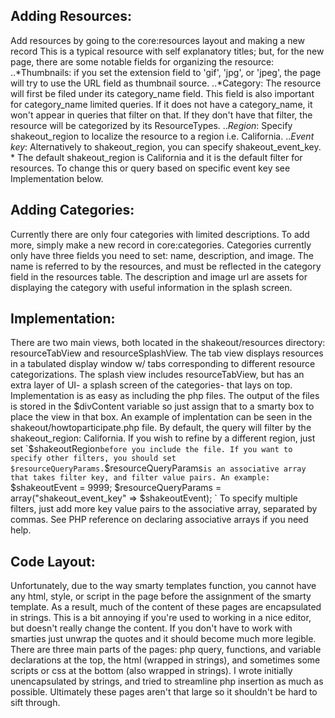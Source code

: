 Adding Resources:
-----------------
Add resources by going to the core:resources layout and making a new record
This is a typical resource with self explanatory titles; but, for the new page, there are some notable fields for organizing the resource:
..*Thumbnails: if you set the extension field to 'gif', 'jpg', or 'jpeg', the page will try to use the URL field as thumbnail source. 
..*Category: The resource will first be filed under its category_name field. This field is also important for category_name limited queries. If it does not have a category_name, it won't appear in queries that filter on that. If they don't have that filter, the resource will be categorized by its ResourceTypes.
..*Region*: Specify shakeout_region to localize the resource to a region i.e. California. 
..*Event key*: Alternatively to shakeout_region, you can specify shakeout_event_key.
\* The default shakeout_region is California and it is the default filter for resources. To change this or query based on specific event key see Implementation below.

Adding Categories:
-----------------
Currently there are only four categories with limited descriptions. To add more, simply make a new record in core:categories. 
Categories currently only have three fields you need to set: name, description, and image. The name is referred to by the resources, and must be reflected in the category field in the resources table.
The description and image url are assets for displaying the category with useful information in the splash screen.

Implementation:
-----------------
There are two main views, both located in the shakeout/resources directory: resourceTabView and resourceSplashView. The tab view displays resources in a tabulated display window w/ tabs corresponding to different resource categorizations. The splash view includes resourceTabView, but has an extra layer of UI- a splash screen of the categories- that lays on top.
Implementation is as easy as including the php files. The output of the files is stored in the $divContent variable so just assign that to a smarty box to place the view in that box. An example of implentation can be seen in the shakeout/howtoparticipate.php file.
By default, the query will filter by the shakeout_region: California. If you wish to refine by a different region, just set `$shakeoutRegion` before you include the file. If you want to specify other filters, you should set $resourceQueryParams.
`$resourceQueryParams` is an associative array that takes filter key, and filter value pairs. An example:
`	
  $shakeoutEvent = 9999;
	$resourceQueryParams = array("shakeout_event_key" => $shakeoutEvent);
`
To specify multiple filters, just add more key value pairs to the associative array, separated by commas. See PHP reference on declaring associative arrays if you need help.

Code Layout:
-----------------
Unfortunately, due to the way smarty templates function, you cannot have any html, style, or script in the page before the assignment of the smarty template. As a result, much of the content of these pages are encapsulated in strings. This is a bit annoying if you're used to working in a nice editor, but doesn't really change the content. If you don't have to work with smarties just unwrap the quotes and it should become much more legible. 
There are three main parts of the pages: php query, functions, and variable declarations at the top, the html (wrapped in strings), and sometimes some scripts or css at the bottom (also wrapped in strings).
I wrote initially unencapsulated by strings, and tried to streamline php insertion as much as possible. Ultimately these pages aren't that large so it shouldn't be hard to sift through. 	
